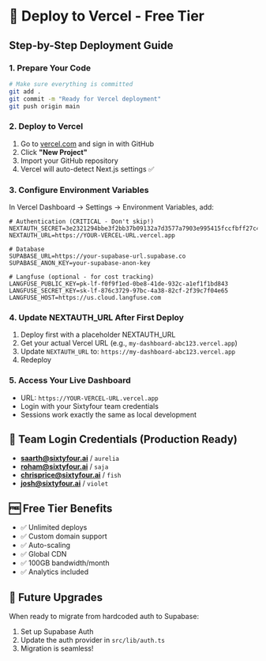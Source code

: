 # 🚀 Deploy to Vercel - Free Tier

## Step-by-Step Deployment Guide

### 1. **Prepare Your Code**
```bash
# Make sure everything is committed
git add .
git commit -m "Ready for Vercel deployment"
git push origin main
```

### 2. **Deploy to Vercel**
1. Go to [vercel.com](https://vercel.com) and sign in with GitHub
2. Click **"New Project"**
3. Import your GitHub repository
4. Vercel will auto-detect Next.js settings ✅

### 3. **Configure Environment Variables**
In Vercel Dashboard → Settings → Environment Variables, add:

```env
# Authentication (CRITICAL - Don't skip!)
NEXTAUTH_SECRET=3e2321294bbe3f2bb37b09132a7d3577a7903e995415fccfbff27c44805fc0af
NEXTAUTH_URL=https://YOUR-VERCEL-URL.vercel.app

# Database
SUPABASE_URL=https://your-supabase-url.supabase.co
SUPABASE_ANON_KEY=your-supabase-anon-key

# Langfuse (optional - for cost tracking)
LANGFUSE_PUBLIC_KEY=pk-lf-f0f9f1ed-0be8-41de-932c-a1ef1f1bd843
LANGFUSE_SECRET_KEY=sk-lf-876c3729-97bc-4a38-82cf-2f39c7f04e65
LANGFUSE_HOST=https://us.cloud.langfuse.com
```

### 4. **Update NEXTAUTH_URL After First Deploy**
1. Deploy first with a placeholder NEXTAUTH_URL
2. Get your actual Vercel URL (e.g., `my-dashboard-abc123.vercel.app`)
3. Update `NEXTAUTH_URL` to: `https://my-dashboard-abc123.vercel.app`
4. Redeploy

### 5. **Access Your Live Dashboard**
- URL: `https://YOUR-VERCEL-URL.vercel.app`
- Login with your Sixtyfour team credentials
- Sessions work exactly the same as local development

## 🎯 Team Login Credentials (Production Ready)
- **saarth@sixtyfour.ai** / `aurelia`
- **roham@sixtyfour.ai** / `saja`  
- **chrisprice@sixtyfour.ai** / `fish`
- **josh@sixtyfour.ai** / `violet`

## 🆓 Free Tier Benefits
- ✅ Unlimited deploys
- ✅ Custom domain support
- ✅ Auto-scaling
- ✅ Global CDN
- ✅ 100GB bandwidth/month
- ✅ Analytics included

## 🔧 Future Upgrades
When ready to migrate from hardcoded auth to Supabase:
1. Set up Supabase Auth
2. Update the auth provider in `src/lib/auth.ts`
3. Migration is seamless! 
